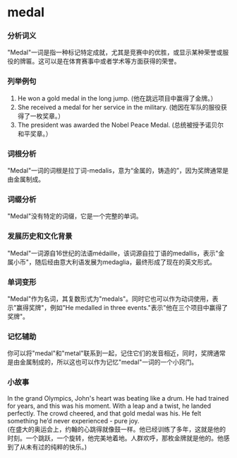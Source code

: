 # medal

### 分析词义

  

"Medal"一词是指一种标记特定成就，尤其是竞赛中的优胜，或显示某种荣誉或服役的牌匾。这可以是在体育赛事中或者学术等方面获得的荣誉。

  

### 列举例句

  

1.  He won a gold medal in the long jump. (他在跳远项目中赢得了金牌。）
2.  She received a medal for her service in the military. (她因在军队的服役获得了一枚奖章。）
3.  The president was awarded the Nobel Peace Medal. (总统被授予诺贝尔和平奖章。）

  

### 词根分析

  

"Medal"一词的词根是拉丁词-medalis，意为“金属的，铸造的”，因为奖牌通常是由金属制成。

  

### 词缀分析

  

"Medal"没有特定的词缀，它是一个完整的单词。

  

### 发展历史和文化背景

  

"Medal"一词源自16世纪的法语médaille，该词源自拉丁语的medallis，表示"金属小币"，随后经由意大利语发展为medaglia，最终形成了现在的英文形式。

  

### 单词变形

  

"Medal"作为名词，其复数形式为"medals"。同时它也可以作为动词使用，表示"赢得奖牌"，例如"He medalled in three events."表示"他在三个项目中赢得了奖牌"。

  

### 记忆辅助

  

你可以将"medal"和"metal"联系到一起，记住它们的发音相近，同时，奖牌通常是由金属制成的，所以这也可以作为记忆"medal"一词的一个小窍门。

  

### 小故事

  

In the grand Olympics, John's heart was beating like a drum. He had trained for years, and this was his moment. With a leap and a twist, he landed perfectly. The crowd cheered, and that gold medal was his. He felt something he’d never experienced - pure joy.  
(在盛大的奥运会上，约翰的心跳得就像鼓一样。他已经训练了多年，这就是他的时刻。一个跳跃，一个旋转，他完美地着地。人群欢呼，那枚金牌就是他的。他感到了从未有过的纯粹的快乐。)
